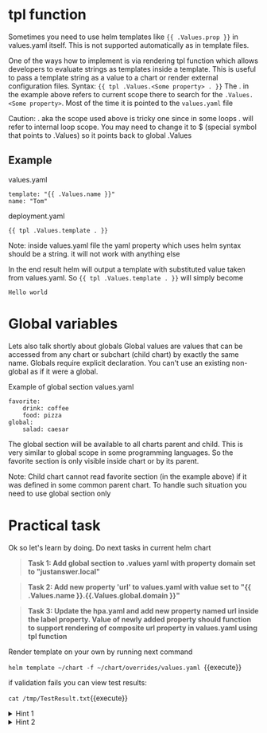 

# tpl function
Sometimes you need to use helm templates like ```{{ .Values.prop }}``` in values.yaml itself.
This is not supported automatically as in template files.

One of the ways how to implement is via rendering tpl function which allows developers to evaluate strings as templates inside a template. This is useful to pass a template string as a value to a chart or render external configuration files. Syntax: ```{{ tpl .Values.<Some property> . }}```
The .  in the example above refers to current scope there to search for the  ```.Values.<Some property>```. Most of the time it is pointed to the ```values.yaml``` file 

Caution: . aka the scope used above is tricky one since in some loops . will refer to internal loop scope. You may need to change it to $ (special symbol that points to .Values) so it points back to global .Values

## Example

values.yaml
```
template: "{{ .Values.name }}"
name: "Tom"
```

deployment.yaml
```
{{ tpl .Values.template . }}
```
Note: inside values.yaml file the yaml property which uses helm syntax should be a string. it  will not work with anything else

In the end result helm will output a template with substituted value taken from values.yaml. So ```{{ tpl .Values.template . }}``` will  simply become

```
Hello world
```

# Global variables
Lets also talk shortly about globals
Global values are values that can be accessed from any chart or subchart (child chart) by exactly the same name. Globals require explicit declaration. You can't use an existing non-global as if it were a global.

Example of global section
values.yaml
```
favorite:
    drink: coffee
    food: pizza
global:
    salad: caesar
```
The global section will be available to all charts parent and child. This is very similar to global scope in some programming languages. So the favorite section is only visible inside chart or by its parent.

Note: Child chart cannot read favorite section (in the example above) if it was defined in some common parent chart. To handle such situation you need to use global section only
# Practical task

Ok so let's learn by doing. Do next tasks in current helm chart

>**Task 1: Add global section to .values yaml with property domain set to "justanswer.local"**

>**Task 2: Add new property 'url' to values.yaml with value set to "{{ .Values.name }}.{{.Values.global.domain }}"**

>**Task 3: Update the hpa.yaml and add new property named url inside the label property. Value of newly added property should function to support rendering of composite url property in values.yaml using tpl function**


Render template on your own by running next command

`helm template ~/chart -f ~/chart/overrides/values.yaml `{{execute}}

if validation fails you can view test results:

`cat /tmp/TestResult.txt`{{execute}}

<details>
  <summary>Hint 1</summary>  
    If you are stuck look again at the syntax and carefully examine the file with embedded helm templates
</details>

<details>
  <summary>Hint 2</summary>  
    Look at  {{ .Values }} syntax
</details>


